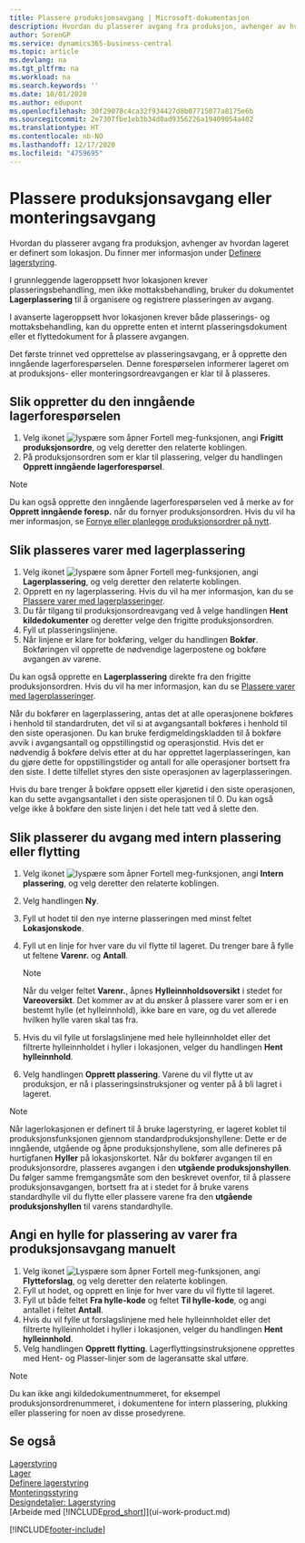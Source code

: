```yaml
---
title: Plassere produksjonsavgang | Microsoft-dokumentasjon
description: Hvordan du plasserer avgang fra produksjon, avhenger av hvordan lageret er definert som lokasjon.
author: SorenGP
ms.service: dynamics365-business-central
ms.topic: article
ms.devlang: na
ms.tgt_pltfrm: na
ms.workload: na
ms.search.keywords: ''
ms.date: 10/01/2020
ms.author: edupont
ms.openlocfilehash: 30f29078c4ca32f934427d8b07715077a8175e6b
ms.sourcegitcommit: 2e7307fbe1eb3b34d0ad9356226a19409054a402
ms.translationtype: HT
ms.contentlocale: nb-NO
ms.lasthandoff: 12/17/2020
ms.locfileid: "4759695"
---
```

# <a name="put-away-production-or-assembly-output"></a>Plassere produksjonsavgang eller monteringsavgang
Hvordan du plasserer avgang fra produksjon, avhenger av hvordan lageret er definert som lokasjon. Du finner mer informasjon under [Definere lagerstyring](warehouse-setup-warehouse.md).  

I grunnleggende lageroppsett hvor lokasjonen krever plasseringsbehandling, men ikke mottaksbehandling, bruker du dokumentet **Lagerplassering** til å organisere og registrere plasseringen av avgang.  

I avanserte lageroppsett hvor lokasjonen krever både plasserings- og mottaksbehandling, kan du opprette enten et internt plasseringsdokument eller et flyttedokument for å plassere avgangen.  

Det første trinnet ved opprettelse av plasseringsavgang, er å opprette den inngående lagerforespørselen. Denne forespørselen informerer lageret om at produksjons- eller monteringsordreavgangen er klar til å plasseres.

## <a name="to-create-the-inbound-warehouse-request"></a>Slik oppretter du den inngående lagerforespørselen  
1.  Velg ikonet ![lyspære som åpner Fortell meg-funksjonen](media/ui-search/search_small.png "Fortell hva du vil gjøre"), angi **Frigitt produksjonsordre**, og velg deretter den relaterte koblingen.  
2.  På produksjonsordren som er klar til plassering, velger du handlingen **Opprett inngående lagerforespørsel**.  

> [!NOTE]  
>  Du kan også opprette den inngående lagerforespørselen ved å merke av for **Opprett inngående foresp.** når du fornyer produksjonsordren. Hvis du vil ha mer informasjon, se [Fornye eller planlegge produksjonsordrer på nytt](production-how-to-replan-refresh-production-orders.md).  

## <a name="to-put-output-away-with-an-inventory-put-away"></a>Slik plasseres varer med lagerplassering  
1.  Velg ikonet ![lyspære som åpner Fortell meg-funksjonen](media/ui-search/search_small.png "Fortell hva du vil gjøre"), angi **Lagerplassering**, og velg deretter den relaterte koblingen.  
2.  Opprett en ny lagerplassering. Hvis du vil ha mer informasjon, kan du se [Plassere varer med lagerplasseringer](warehouse-how-to-put-items-away-with-inventory-put-aways.md).
3.  Du får tilgang til produksjonsordreavgang ved å velge handlingen **Hent kildedokumenter** og deretter velge den frigitte produksjonsordren.  
4.  Fyll ut plasseringslinjene.
5.  Når linjene er klare for bokføring, velger du handlingen **Bokfør**. Bokføringen vil opprette de nødvendige lagerpostene og bokføre avgangen av varene.  

Du kan også opprette en **Lagerplassering** direkte fra den frigitte produksjonsordren. Hvis du vil ha mer informasjon, kan du se [Plassere varer med lagerplasseringer](warehouse-how-to-put-items-away-with-inventory-put-aways.md).  

Når du bokfører en lagerplassering, antas det at alle operasjonene bokføres i henhold til standardruten, det vil si at avgangsantall bokføres i henhold til den siste operasjonen. Du kan bruke ferdigmeldingskladden til å bokføre avvik i avgangsantall og oppstillingstid og operasjonstid. Hvis det er nødvendig å bokføre delvis etter at du har opprettet lagerplasseringen, kan du gjøre dette for oppstillingstider og antall for alle operasjoner bortsett fra den siste. I dette tilfellet styres den siste operasjonen av lagerplasseringen.  

Hvis du bare trenger å bokføre oppsett eller kjøretid i den siste operasjonen, kan du sette avgangsantallet i den siste operasjonen til 0. Du kan også velge ikke å bokføre den siste linjen i det hele tatt ved å slette den.  

## <a name="to-put-output-away-with-a-warehouse-internal-put-away"></a>Slik plasserer du avgang med intern plassering eller flytting
1.  Velg ikonet ![lyspære som åpner Fortell meg-funksjonen](media/ui-search/search_small.png "Fortell hva du vil gjøre"), angi **Intern plassering**, og velg deretter den relaterte koblingen.  
2. Velg handlingen **Ny**.
3. Fyll ut hodet til den nye interne plasseringen med minst feltet **Lokasjonskode**.  
4. Fyll ut en linje for hver vare du vil flytte til lageret. Du trenger bare å fylle ut feltene **Varenr.** og **Antall**.  

    > [!NOTE]  
    >  Når du velger feltet **Varenr.**, åpnes **Hylleinnholdsoversikt** i stedet for **Vareoversikt**. Det kommer av at du ønsker å plassere varer som er i en bestemt hylle (et hylleinnhold), ikke bare en vare, og du vet allerede hvilken hylle varen skal tas fra.  

4.  Hvis du vil fylle ut forslagslinjene med hele hylleinnholdet eller det filtrerte hylleinnholdet i hyller i lokasjonen, velger du handlingen **Hent hylleinnhold**.  
5.  Velg handlingen **Opprett plassering**. Varene du vil flytte ut av produksjon, er nå i plasseringsinstruksjoner og venter på å bli lagret i lageret.  

> [!NOTE]  
>  Når lagerlokasjonen er definert til å bruke lagerstyring, er lageret koblet til produksjonsfunksjonen gjennom standardproduksjonshyllene: Dette er de inngående, utgående og åpne produksjonshyllene, som alle defineres på hurtigfanen **Hyller** på lokasjonskortet. Når du bokfører avgangen til en produksjonsordre, plasseres avgangen i den **utgående produksjonshyllen**. Du følger samme fremgangsmåte som den beskrevet ovenfor, til å plassere produksjonsavgangen, bortsett fra at i stedet for å bruke varens standardhylle vil du flytte eller plassere varene fra den **utgående produksjonshyllen** til varens standardhylle.  

## <a name="to-manually-specify-a-bin-to-store-items-from-production-output"></a>Angi en hylle for plassering av varer fra produksjonsavgang manuelt  
1.  Velg ikonet ![Lyspære som åpner Fortell meg-funksjonen](media/ui-search/search_small.png "Fortell hva du vil gjøre"), angi **Flytteforslag**, og velg deretter den relaterte koblingen.  
2.  Fyll ut hodet, og opprett en linje for hver vare du vil flytte til lageret.  
3.  Fyll ut både feltet **Fra hylle-kode** og feltet **Til hylle-kode**, og angi antallet i feltet **Antall**.  
4.  Hvis du vil fylle ut forslagslinjene med hele hylleinnholdet eller det filtrerte hylleinnholdet i hyller i lokasjonen, velger du handlingen **Hent hylleinnhold**.  
5. Velg handlingen **Opprett flytting**. Lagerflyttingsinstruksjonene opprettes med Hent- og Plasser-linjer som de lageransatte skal utføre.  

> [!NOTE]  
>  Du kan ikke angi kildedokumentnummeret, for eksempel produksjonsordrenummeret, i dokumentene for intern plassering, plukking eller plassering for noen av disse prosedyrene.  

## <a name="see-also"></a>Se også  
[Lagerstyring](warehouse-manage-warehouse.md)  
[Lager](inventory-manage-inventory.md)  
[Definere lagerstyring](warehouse-setup-warehouse.md)     
[Monteringsstyring](assembly-assemble-items.md)    
[Designdetaljer: Lagerstyring](design-details-warehouse-management.md)  
[Arbeide med [!INCLUDE[prod_short](includes/prod_short.md)]](ui-work-product.md)


[!INCLUDE[footer-include](includes/footer-banner.md)]